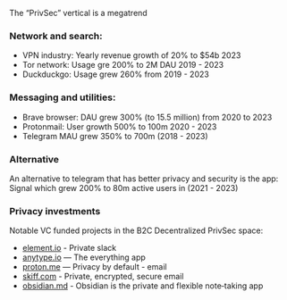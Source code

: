 The “PrivSec” vertical is a megatrend<!--more-->

### Network and search:
- VPN industry: Yearly revenue growth of 20% to $54b 2023
- Tor network:  Usage gre 200% to 2M DAU 2019 - 2023
- Duckduckgo: Usage grew 260% from 2019 - 2023

### Messaging and utilities:
- Brave browser: DAU grew 300% (to 15.5 million) from 2020 to 2023
- Protonmail: User growth 500% to 100m 2020 - 2023
- Telegram MAU grew 350% to 700m (2018 - 2023)

### Alternative
An alternative to telegram that has better privacy and security is the app: Signal which grew
200% to 80m active users in (2021 - 2023)

### Privacy investments
Notable VC funded projects in the B2C Decentralized PrivSec space:
- [element.io](https://element.io) - Private slack
- [anytype.io](https://anytype.io) — The everything app
- [proton.me](https://proton.me) — Privacy by default - email
- [skiff.com](Skiff.com)  - Private, encrypted, secure email
- [obsidian.md](obsidian.md) - Obsidian is the private and flexible note‐taking app
